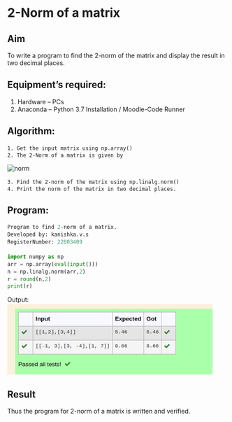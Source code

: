 # 2-Norm of a matrix
## Aim
To write a program to find the 2-norm of the matrix and display the result in two decimal places.
## Equipment’s required:
1.	Hardware – PCs
2.	Anaconda – Python 3.7 Installation / Moodle-Code Runner
## Algorithm:
	1. Get the input matrix using np.array()
	2. The 2-Norm of a matrix is given by 
![norm](./normeqn1.jpg)
    
    3. Find the 2-norm of the matrix using np.linalg.norm()
	4. Print the norm of the matrix in two decimal places.
## Program:
```python
Program to find 2-norm of a matrix.
Developed by: kanishka.v.s
RegisterNumber: 22003409

import numpy as np
arr = np.array(eval(input()))
n = np.linalg.norm(arr,2)
r = round(n,2)
print(r)

```
Output:
![norm1](/output.png)

## Result
Thus the program for 2-norm of a matrix is written and verified.
